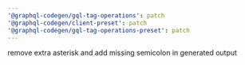 ```yaml
---
'@graphql-codegen/gql-tag-operations': patch
'@graphql-codegen/client-preset': patch
'@graphql-codegen/gql-tag-operations-preset': patch
---
```


remove extra asterisk and add missing semicolon in generated output

